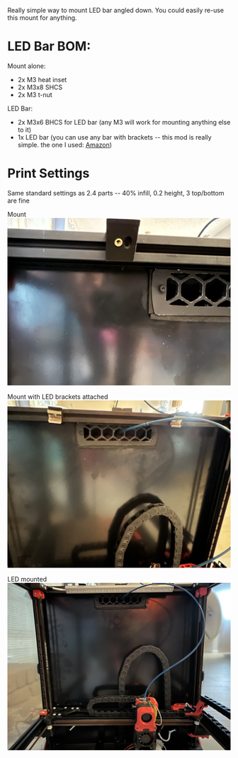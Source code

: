 Really simple way to mount LED bar angled down. You could easily re-use this mount for anything.

# LED Bar BOM:

Mount alone:
- 2x M3 heat inset
- 2x M3x8 SHCS
- 2x M3 t-nut

LED Bar:
- 2x M3x6 BHCS for LED bar (any M3 will work for mounting anything else to it)
- 1x LED bar (you can use any bar with brackets -- this mod is really simple. the one I used: [Amazon](https://www.amazon.com/gp/product/B07RNDDYYK/ref=ppx_yo_dt_b_search_asin_title?ie=UTF8&psc=1))

# Print Settings

Same standard settings as 2.4 parts -- 40% infill, 0.2 height, 3 top/bottom are fine

Mount
![](./img/extrusion_mount.jpg)

Mount with LED brackets attached
![](./img/led_brackets.jpg)

LED mounted
![](./img/led_bar.jpg)
